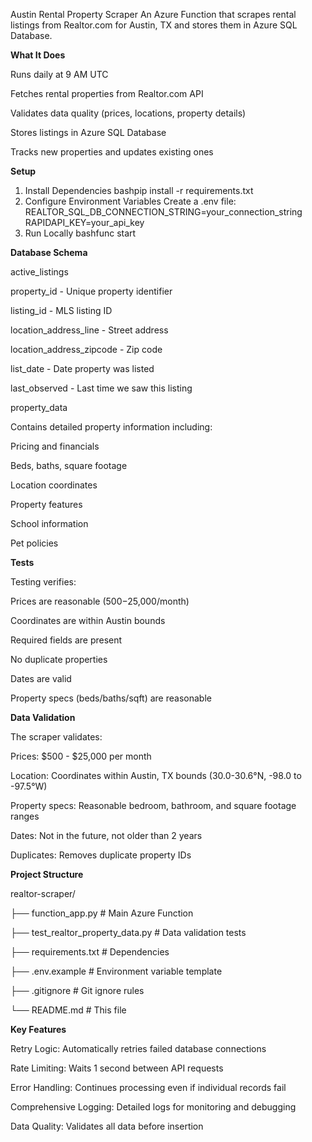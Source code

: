 Austin Rental Property Scraper
An Azure Function that scrapes rental listings from Realtor.com for Austin, TX and stores them in Azure SQL Database.

**What It Does**

Runs daily at 9 AM UTC

Fetches rental properties from Realtor.com API

Validates data quality (prices, locations, property details)

Stores listings in Azure SQL Database

Tracks new properties and updates existing ones

**Setup**
1. Install Dependencies
bashpip install -r requirements.txt
2. Configure Environment Variables
Create a .env file:
REALTOR_SQL_DB_CONNECTION_STRING=your_connection_string
RAPIDAPI_KEY=your_api_key
3. Run Locally
bashfunc start

**Database Schema**

active_listings

property_id - Unique property identifier

listing_id - MLS listing ID

location_address_line - Street address

location_address_zipcode - Zip code

list_date - Date property was listed

last_observed - Last time we saw this listing

property_data

Contains detailed property information including:

Pricing and financials

Beds, baths, square footage

Location coordinates

Property features

School information

Pet policies

**Tests**

Testing verifies:

Prices are reasonable ($500-$25,000/month)

Coordinates are within Austin bounds

Required fields are present

No duplicate properties

Dates are valid

Property specs (beds/baths/sqft) are reasonable

**Data Validation**

The scraper validates:

Prices: $500 - $25,000 per month

Location: Coordinates within Austin, TX bounds (30.0-30.6°N, -98.0 to -97.5°W)

Property specs: Reasonable bedroom, bathroom, and square footage ranges

Dates: Not in the future, not older than 2 years

Duplicates: Removes duplicate property IDs

**Project Structure**

realtor-scraper/

├── function_app.py                    # Main Azure Function

├── test_realtor_property_data.py      # Data validation tests

├── requirements.txt                   # Dependencies

├── .env.example                       # Environment variable template

├── .gitignore                         # Git ignore rules

└── README.md                          # This file

**Key Features**

Retry Logic: Automatically retries failed database connections

Rate Limiting: Waits 1 second between API requests

Error Handling: Continues processing even if individual records fail

Comprehensive Logging: Detailed logs for monitoring and debugging

Data Quality: Validates all data before insertion
